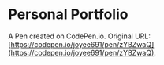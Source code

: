 # Personal Portfolio

A Pen created on CodePen.io. Original URL: [https://codepen.io/joyee691/pen/zYBZwaQ](https://codepen.io/joyee691/pen/zYBZwaQ).


